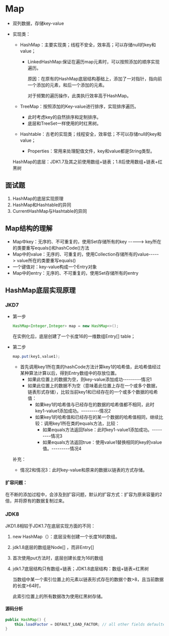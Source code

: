 # Map

- 双列数据，存储key-value

- 实现类：

  - HashMap：主要实现类；线程不安全，效率高；可以存储null的key和value；

    - LinkedHashMap:保证在遍历map元素时，可以按照添加的顺序实现遍历。

      原因：在原有的HashMap底层结构基础上，添加了一对指针，指向前一个添加的元素，和后一个添加的元素。

      对于频繁的遍历操作，此类执行效率高于HashMap。

  - TreeMap：按照添加的Key-value进行排序，实现排序遍历。

    - 此时考虑key的自然排序和定制排序。
    - 底层和TreeSet一样使用的时红黑树。

  - Hashtable：古老的实现类；线程安全，效率低；不可以存储null的key和value；

    - Properties：常用来处理配值文件，key和value都是String类型。

  HashMap的底层：JDK1.7及其之前使用数组+链表；1.8后使用数组+链表+红黑树

## 面试题

1. HashMap的底层实现原理
2. HashMap和Hashtable的异同
3. CurrentHashMap与Hashtable的异同

## Map结构的理解

- Map中key：无序的、不可重复的，使用Set存储所有的key -----> key所在的类要重写equals()和hashCode()方法
- Map中的value：无序的、可重复的，使用Collection存储所有的value-----> value所在的类要重写equals()
- 一个键值对：key-value构成一个Entry对象
- Map中的entry：无序的、不可重复的，使用Set存储所有的entry

## HashMap底层实现原理

### JKD7

- 第一步

  ```java
  HashMap<Integer,Integer> map = new HashMap<>();
  ```

  在实例化后，底层创建了一个长度16的一维数组Entry[] table；

- 第二步

  ```java
  map.put(key1,value1);
  ```

  - 首先调用key1所在类的hashCode方法计算key1的哈希值，此哈希值经过某种算法计算以后，得到Entry数组中的存放位置。
    - 如果此位置上的数据为空，则key-value添加成功---------情况1
    - 如果此位置上的数据不为空（意味着此位置上存在一个或多个数据，链表形式存储），比较当前key1和已经存在的一个或多个数据的哈希值：
      - 如果key1的哈希值与已经存在的数据的哈希值都不相同，此时key1-value1添加成功。---------情况2
      - 如果key1的哈希值和已经存在的某一个数据的哈希值相同，继续比较：调用key1所在类的equals方法，比较：
        - 如果equals方法返回false：此时key1-value1添加成功。---------情况3
        - 如果equals方法返回true：使用value1替换相同的key的value值。---------情况4

  补充：

  - 情况2和情况3：此时key-value和原来的数据以链表的方式存储。

#### 扩容问题：

在不断的添加过程中，会涉及到扩容问题，默认的扩容方式：扩容为原来容量的2倍，并将原有的数据复制过来。

### JDK8

JKD1.8相较于JDK1.7在底层实现方面的不同：

1. new HashMap（）：底层没有创建一个长度16的数组。

2. jdk1.8底层的数组是Node[] ，而非Entry[]

3. 首次使用put方法时，底层创建长度为16的数组

4. jdk1.7底层结构只有数组+链表；JDK1.8底层结构：数组+链表+红黑树

   当数组中某一个索引位置上的元素以链表形式存在的数据个数>8，且当前数据的长度>64时，

   此索引位置上的所有数据改为使用红黑树存储。

#### 源码分析

```java
public HashMap() {
    this.loadFactor = DEFAULT_LOAD_FACTOR; // all other fields defaulted
}
```

